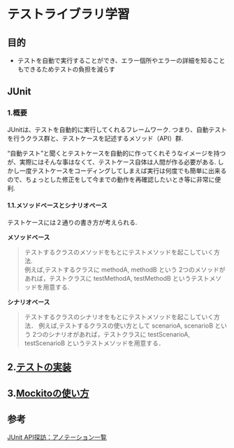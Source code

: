 # テストライブラリ学習

## 目的
* テストを自動で実行することができ、エラー個所やエラーの詳細を知ることもできるためテストの負担を減らす
## JUnit
### 1.概要
  JUnitは、テストを自動的に実行してくれるフレームワーク.
つまり、自動テストを行うクラス群と、テストケースを記述するメソッド（API）群.

“自動テスト”と聞くとテストケースを自動的に作ってくれそうなイメージを持つが、実際にはそんな事はなくて、テストケース自体は人間が作る必要がある.
しかし一度テストケースをコーディングしてしまえば実行は何度でも簡単に出来るので、ちょっとした修正をして今までの動作を再確認したいとき等に非常に便利.  
#### 1.1.メソッドベースとシナリオベース
  テストケースには２通りの書き方が考えられる.  
  
  **メソッドベース**  
  > テストするクラスのメソッドをもとにテストメソッドを起こしていく方法.  
  > 例えば,テストするクラスに methodA, methodB という 2つのメソッドがあれば，テストクラスに testMethodA, testMethodB というテストメソッドを用意する.  
  
  **シナリオベース**  
  > テストするクラスのシナリオをもとにテストメソッドを起こしていく方法．
  > 例えば,テストするクラスの使い方として scenarioA, scenarioB という 2つのシナリオがあれば，テストクラスに testScenarioA, testScenarioB というテストメソッドを用意する．  
  
  ## 2.[テストの実装](doc/2.Implementing_Tests.md)
  ## 3.[Mockitoの使い方](doc/3.Mockito.md)
  
## 参考

[JUnit API探訪：アノテーション一覧](https://absj31.hatenadiary.com/entry/20120812/1344781770)
